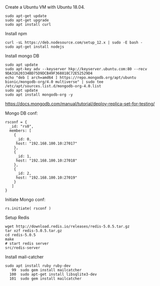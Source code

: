 Create a Ubuntu VM with Ubuntu 18.04.
```
sudo apt-get update
sudo apt-get upgrade
sudo apt install curl
```
Install npm
```
curl -sL https://deb.nodesource.com/setup_12.x | sudo -E bash -
sudo apt-get install nodejs
```
Install mongo DB
```
sudo apt update
sudo apt-key adv --keyserver hkp://keyserver.ubuntu.com:80 --recv 9DA31620334BD75D9DCB49F368818C72E52529D4
echo "deb [ arch=amd64 ] https://repo.mongodb.org/apt/ubuntu bionic/mongodb-org/4.0 multiverse" | sudo tee /etc/apt/sources.list.d/mongodb-org-4.0.list
sudo apt update
sudo apt install mongodb-org -y
```

https://docs.mongodb.com/manual/tutorial/deploy-replica-set-for-testing/

Mongo DB conf:
```
rsconf = {
  _id: "rs0",
  members: [
    {
     _id: 0,
     host: "192.168.100.10:27017"
    },
    {
     _id: 1,
     host: "192.168.100.10:27018"
    },
    {
     _id: 2,
     host: "192.168.100.10:27019"
    }
   ]
}
```
Initiate Mongo conf:
```
rs.initiate( rsconf )
```


Setup Redis
```
wget http://download.redis.io/releases/redis-5.0.5.tar.gz
tar xzf redis-5.0.5.tar.gz
cd redis-5.0.5
make
# start redis server
src/redis-server
```

Install mail-catcher
```
sudo apt install ruby ruby-dev
   99  sudo gem install mailcatcher
  100  sudo apt-get install libsqlite3-dev
  101  sudo gem install mailcatcher
```


